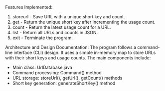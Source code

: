 Features Implemented:
1. storeurl - Save URL with a unique short key and count.
2. get - Return the unique short key after incrementing the usage count.
3. count - Return the latest usage count for a URL.
4. list - Return all URLs and counts in JSON.
5. exit - Terminate the program.

Architecture and Design Documentation:
The program follows a command-line interface (CLI) design. It uses a simple in-memory map to store URLs with their short keys and usage counts. The main components include:
- Main class: UrlDatabase.java
- Command processing: Command() method
- URL storage: storeUrl(), getUrl(), getCount() methods
- Short key generation: generateShortKey() method


